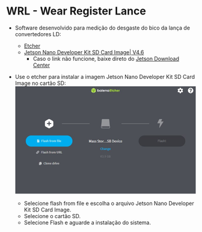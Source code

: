 # WRL - Wear Register Lance

-   Software desenvolvido para medição do desgaste do bico da lança de convertedores LD:

    -   [Etcher](https://www.balena.io/etcher/)
    -   [Jetson Nano Developer Kit SD Card Image| V4.6](https://developer.nvidia.com/embedded/l4t/r32_release_v6.1/jeston_nano/jetson-nano-jp46-sd-card-image.zip)
        -   Caso o link não funcione, baixe direto do [Jetson Download Center](https://developer.nvidia.com/embedded/downloads#?search=nano)

-   Use o etcher para instalar a imagem Jetson Nano Developer Kit SD Card Image no cartão SD:
    ![Example 0](https://github.com/hewertonfl/Tutorial_jetson_nano/blob/d910cdba80ab1e9c77cedecdfaee7b37392ec441/img_tut/Captura%20de%20tela%202022-07-13%20130141.jpg)
    -   Selecione flash from file e escolha o arquivo Jetson Nano Developer Kit SD Card Image.
    -   Selecione o cartão SD.
    -   Selecione Flash e aguarde a instalação do sistema.
